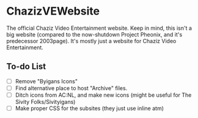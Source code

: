 # ChazizVEWebsite
The official Chaziz Video Entertainment website. Keep in mind, this isn't a big website (compared to the now-shutdown Project Pheonix, and it's predecessor 2003page). It's mostly just a website for Chaziz Video Entertainment.

## To-do List

- [ ] Remove "Byigans Icons"
- [ ] Find alternative place to host "Archive" files.
- [ ] Ditch icons from AC:NL, and make new icons (might be useful for The Sivity Folks/Sivityigans)
- [ ] Make proper CSS for the subsites (they just use inline atm)
